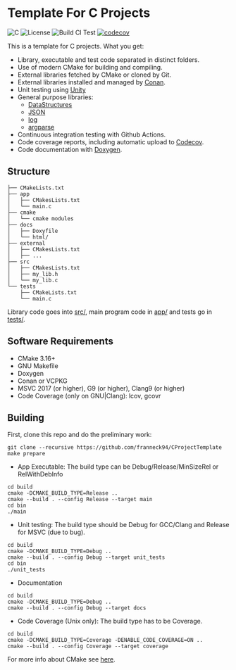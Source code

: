 # Template For C Projects

![C](https://camo.githubusercontent.com/c59efb57803dde7f352f4932a468a7f39fa2fb5f/68747470733a2f2f696d672e736869656c64732e696f2f62616467652f632532422532422d31312f31342f31372f32302d626c75652e737667)
![License](https://camo.githubusercontent.com/890acbdcb87868b382af9a4b1fac507b9659d9bf/68747470733a2f2f696d672e736869656c64732e696f2f62616467652f6c6963656e73652d4d49542d626c75652e737667)
![Build CI Test](https://github.com/franneck94/CProjectTemplate/workflows/Ubuntu%20CI%20Test/badge.svg)
[![codecov](https://codecov.io/gh/franneck94/CProjectTemplate/branch/master/graph/badge.svg)](https://codecov.io/gh/franneck94/CProjectTemplate)

This is a template for C projects. What you get:

- Library, executable and test code separated in distinct folders.
- Use of modern CMake for building and compiling.
- External libraries fetched by CMake or cloned by Git.
- External libraries installed and managed by [Conan](https://conan.io/).
- Unit testing using [Unity](https://github.com/ThrowTheSwitch/Unity)
- General purpose libraries:
  - [DataStructures](https://github.com/recp/ds)
  - [JSON](https://github.com/akheron/jansson)
  - [log](https://github.com/rxi/log.c)
  - [argparse](https://github.com/cofyc/argparse)
- Continuous integration testing with Github Actions.
- Code coverage reports, including automatic upload to [Codecov](https://codecov.io).
- Code documentation with [Doxygen](http://www.stack.nl/~dimitri/doxygen/).

## Structure

``` text
├── CMakeLists.txt
├── app
│   ├── CMakesLists.txt
│   └── main.c
├── cmake
│   └── cmake modules
├── docs
│   ├── Doxyfile
│   └── html/
├── external
│   ├── CMakesLists.txt
│   ├── ...
├── src
│   ├── CMakesLists.txt
│   ├── my_lib.h
│   └── my_lib.c
└── tests
    ├── CMakeLists.txt
    └── main.c
```

Library code goes into [src/](src/), main program code in [app/](app) and tests go in [tests/](tests/).

## Software Requirements

- CMake 3.16+
- GNU Makefile
- Doxygen
- Conan or VCPKG
- MSVC 2017 (or higher), G9 (or higher), Clang9 (or higher)
- Code Coverage (only on GNU|Clang): lcov, gcovr

## Building

First, clone this repo and do the preliminary work:

```shell
git clone --recursive https://github.com/franneck94/CProjectTemplate
make prepare
```

- App Executable:
The build type can be Debug/Release/MinSizeRel or RelWithDebInfo

```shell
cd build
cmake -DCMAKE_BUILD_TYPE=Release ..
cmake --build . --config Release --target main
cd bin
./main
```

- Unit testing:
The build type should be Debug for GCC/Clang and Release for MSVC (due to bug).

```shell
cd build
cmake -DCMAKE_BUILD_TYPE=Debug ..
cmake --build . --config Debug --target unit_tests
cd bin
./unit_tests
```

- Documentation

```shell
cd build
cmake -DCMAKE_BUILD_TYPE=Debug ..
cmake --build . --config Debug --target docs
```

- Code Coverage (Unix only):
The build type has to be Coverage.

```shell
cd build
cmake -DCMAKE_BUILD_TYPE=Coverage -DENABLE_CODE_COVERAGE=ON ..
cmake --build . --config Coverage --target coverage
```

For more info about CMake see [here](./CMakeGuide.md).
